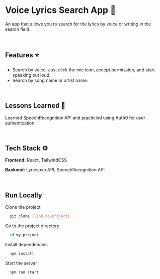 # Voice Lyrics Search App 🎤

An app that allows you to search for the lyrics by voice or writing in the search field.

<br>

## Features ⭐

- Search by voice. Just click the mic icon, accept permission, and start speaking out loud.
- Search by song name or artist name.


<br>

## Lessons Learned 📓

Learned SpeechRecognition API and practicied using Auth0 for user authentication.


<br>

## Tech Stack ⚙️

**Frontend:** React, TailwindCSS

**Backend:** Lyricsovh API, SpeechRecognition API


<br>

## Run Locally

Clone the project

```bash
  git clone [link-to-project]
```

Go to the project directory

```bash
  cd my-project
```

Install dependencies

```bash
  npm install
```

Start the server

```bash
  npm run start
```
